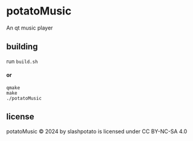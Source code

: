 # potatoMusic
An qt music player

## building
run `build.sh`

#### **or**
```shell
qmake
make
./potatoMusic
```

## license
potatoMusic © 2024 by slashpotato is licensed under CC BY-NC-SA 4.0 
